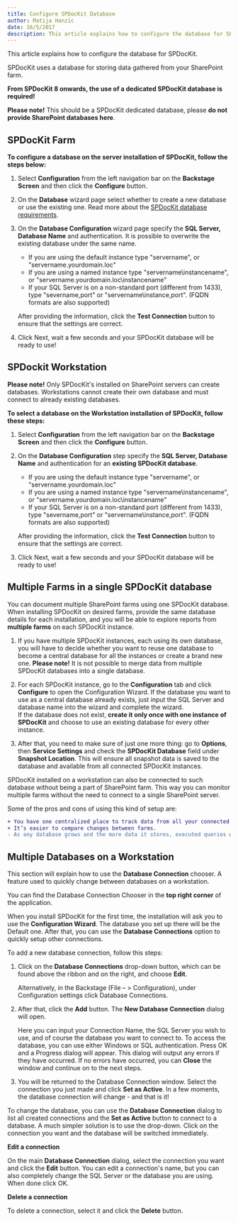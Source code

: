 ```yaml
---  
title: Configure SPDocKit Database
author: Matija Hanzic  
date: 16/5/2017  
description: This article explains how to configure the database for SPDocKit.
--- 
```


This article explains how to configure the database for SPDocKit.

SPDocKit uses a database for storing data gathered from your SharePoint farm. 

__From SPDocKit 8 onwards, the use of a dedicated SPDocKit database is required!__

__Please note!__ This should be a SPDocKit dedicated database, please __do not provide SharePoint databases here__.


## SPDocKit Farm

__To configure a database on the server installation of SPDocKit, follow the steps below:__

1. Select __Configuration__ from the left navigation bar on the __Backstage Screen__ and then click the __Configure__ button.
1. On the __Database__ wizard page select whether to create a new database or use the existing one. Read more about the [SPDocKit database requirements](#internal/requirements/user-permissions-requirements/).  

1. On the __Database Configuration__ wizard page specify the __SQL Server, Database Name__ and authentication. It is possible to overwrite the existing database under the same name.
   - If you are using the default instance type  "servername", or "servername.yourdomain.loc"
   - If you are using a named instance type "servername\instancename", or "servername.yourdomain.loc\instancename"
   - If your SQL Server is on a non-standard port (different from 1433), type "severname,port" or "servername\instance,port". (FQDN formats are also supported)

   After providing the information, click the __Test Connection__ button to ensure that the settings are correct.

1. Click Next, wait a few seconds and your SPDocKit database will be ready to use!


## SPDockit Workstation

__Please note!__ Only SPDocKit's installed on SharePoint servers can create databases. Workstations cannot create their own database and must connect to already existing databases.

__To select a database on the Workstation installation of SPDocKit, follow these steps:__

1. Select __Configuration__ from the left navigation bar on the __Backstage Screen__ and then click the __Configure__ button.
 
1. On the __Database Configuration__ step specify the __SQL Server, Database Name__ and authentication for an __existing SPDocKit database__. 
   - If you are using the default instance type  "servername", or "servername.yourdomain.loc"
   - If you are using a named instance type "servername\instancename", or "servername.yourdomain.loc\instancename"
   - If your SQL Server is on a non-standard port (different from 1433), type "severname,port" or "servername\instance,port". (FQDN formats are also supported)

   After providing the information, click the __Test Connection__ button to ensure that the settings are correct.

1. Click Next, wait a few seconds and your SPDocKit database will be ready to use!

 
## Multiple Farms in a single SPDocKit database

You can document multiple SharePoint farms using one SPDocKit database. 
When installing SPDocKit on desired farms, provide the same database details for each installation, and you will be able to explore reports from __multiple farms__ on each SPDocKit instance.


1. If you have multiple SPDocKit instances, each using its own database, you will have to decide whether you want to reuse one database to become a central database for all the instances or create a brand new one. 
__Please note!__ It is not possible to merge data from multiple SPDocKit databases into a single database.

1. For each SPDocKit instance, go to the __Configuration__ tab and click __Configure__ to open the Configuration Wizard. If the database you want to use as a central database already exists, just input the SQL Server and database name into the wizard and complete the wizard.  
If the database does not exist, __create it only once with one instance of SPDocKit__ and choose to use an existing database for every other instance.

1. After that, you need to make sure of just one more thing: go to __Options__, then __Service Settings__ and check the __SPDocKit Database__ field under __Snapshot Location__. This will ensure all snapshot data is saved to the database and available from all connected SPDocKit instances.

SPDocKit installed on a workstation can also be connected to such database without being a part of SharePoint farm. This way you can monitor multiple farms without the need to connect to a single SharePoint server.

Some of the pros and cons of using this kind of setup are:

```diff
+ You have one centralized place to track data from all your connected SharePoint farms.
+ It’s easier to compare changes between farms.
- As any database grows and the more data it stores, executed queries will require more time to execute. Generating reports might slow down a bit.
```

## Multiple Databases on a Workstation
This section will explain how to use the __Database Connection__ chooser. A feature used to quickly change between databases on a workstation.

You can find the Database Connection Chooser in the __top right corner__ of the application.

When you install SPDocKit for the first time, the installation will ask you to use the __Configuration Wizard__. The database you set up there will be the Default one. After that, you can use the __Database Connections__ option to quickly setup other connections.

To add a new database connection, follow this steps:

1. Click on the __Database Connections__ drop-down button, which can be found above the ribbon and on the right, and choose __Edit__.

    Alternatively, in the Backstage (File – > Configuration), under Configuration settings click Database Connections.

1. After that, click the __Add__ button. The __New Database Connection__ dialog will open.

    Here you can input your Connection Name, the SQL Server you wish to use, and of course the database you want to connect to. To access the database, you can use either Windows or SQL authentication. Press OK and a Progress dialog will appear. This dialog will output any errors if they have occurred. If no errors have occurred, you can __Close__ the window and continue on to the next steps.

1. You will be returned to the Database Connection window. Select the connection you just made and click __Set as Active__. In a few moments, the database connection will change - and that is it!

To change the database, you can use the __Database Connection__ dialog to list all created connections and the __Set as Active__ button to connect to a database. A much simpler solution is to use the drop-down. Click on the connection you want and the database will be switched immediately.

__Edit a connection__

On the main __Database Connection__ dialog, select the connection you want and click the __Edit__ button. You can edit a connection's name, but you can also completely change the SQL Server or the database you are using. When done click OK.

__Delete a connection__

To delete a connection, select it and click the __Delete__ button.
